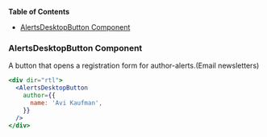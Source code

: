 <!-- START doctoc generated TOC please keep comment here to allow auto update -->
<!-- DON'T EDIT THIS SECTION, INSTEAD RE-RUN doctoc TO UPDATE -->

**Table of Contents**

- [AlertsDesktopButton Component](#alertsdesktopbutton-component)

<!-- END doctoc generated TOC please keep comment here to allow auto update -->

### AlertsDesktopButton Component

A button that opens a registration form for author-alerts.(Email newsletters)

```jsx
<div dir="rtl">
  <AlertsDesktopButton
    author={{
      name: 'Avi Kaufman',
    }}
  />
</div>
```

